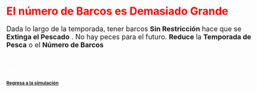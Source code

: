 <style type="text/css">

body{ /* Normal  */
      font-size: 18px;
  }
h1 { /* Header 1 */
  font-size: 28px;
  color: Red;
}
h2 { /* Header 2 */
  font-size: 12px;
}
h3 { /* Header 3 */
  font-size: 12px;
  color: White
}
</style>

# El número de Barcos es Demasiado Grande

Dada lo largo de la temporada, tener barcos **Sin Restricción** hace que se **Extinga el Pescado** . No hay peces para el futuro. **Reduce** la **Temporada de Pesca** o el **Número de Barcos**

### Space
### Space

## [Regresa a la simulación](https://tuna.shinyapps.io/InfoGraphicsShinny/)


